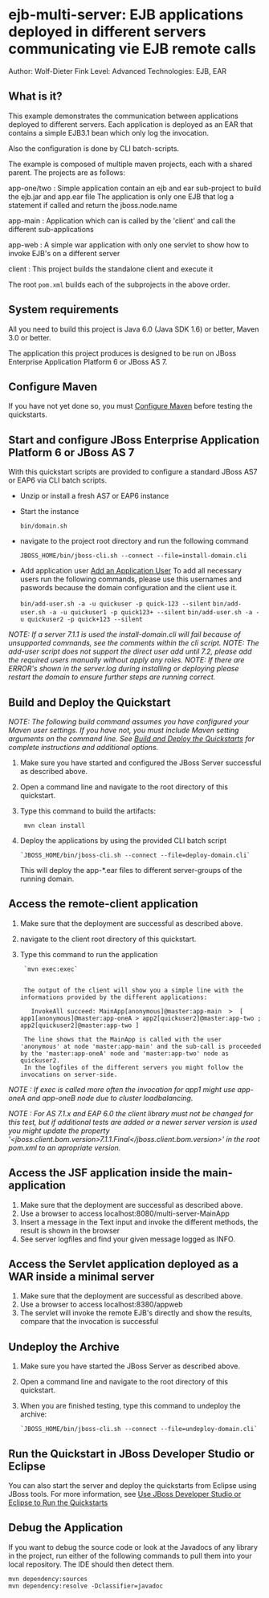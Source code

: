 ejb-multi-server: EJB applications deployed in different servers communicating vie EJB remote calls
======================================================
Author: Wolf-Dieter Fink
Level: Advanced
Technologies: EJB, EAR


What is it?
-----------

This example demonstrates the communication between applications deployed to different servers.
Each application is deployed as an EAR that contains a simple EJB3.1 bean which only log the invocation.

Also the configuration is done by CLI batch-scripts.


The example is composed of multiple maven projects, each with a shared parent. The projects are as follows:

app-one/two   : Simple application contain an ejb and ear sub-project to build the ejb.jar and app.ear file
                The application is only one EJB that log a statement if called and return the jboss.node.name

app-main      : Application which can is called by the 'client' and call the different sub-applications

app-web       : A simple war application with only one servlet to show how to invoke EJB's on a different server

client        : This project builds the standalone client and execute it

The root `pom.xml` builds each of the subprojects in the above order.



System requirements
-------------------

All you need to build this project is Java 6.0 (Java SDK 1.6) or better, Maven 3.0 or better.

The application this project produces is designed to be run on JBoss Enterprise Application Platform 6 or JBoss AS 7. 

 
Configure Maven
---------------

If you have not yet done so, you must [Configure Maven](../README.md#mavenconfiguration) before testing the quickstarts.


Start and configure JBoss Enterprise Application Platform 6 or JBoss AS 7
-------------------------

With this quickstart scripts are provided to configure a standard JBoss AS7 or EAP6 via CLI batch scripts.

 * Unzip or install a fresh AS7 or EAP6 instance
 * Start the instance
 
     `bin/domain.sh`
     
 * navigate to the project root directory and run the following command
 
     `JBOSS_HOME/bin/jboss-cli.sh --connect --file=install-domain.cli`
     
 * Add application user  [Add an Application User](../README.md#addapplicationuser)
   To add all necessary users run the following commands, please use this usernames and paswords because the domain configuration and the client use it.
   
     `bin/add-user.sh -a -u quickuser -p quick-123 --silent`
     `bin/add-user.sh -a -u quickuser1 -p quick123+ --silent`
     `bin/add-user.sh -a -u quickuser2 -p quick+123 --silent`
 
_NOTE: If a server 7.1.1 is used the install-domain.cli will fail because of unsupported commands, see the comments within the cli script._
_NOTE: The add-user script does not support the direct user add until 7.2, please add the required users manually without apply any roles._
_NOTE: If there are ERROR's shown in the server.log during installing or deploying please restart the domain to ensure further steps are running correct._

Build and Deploy the Quickstart
-------------------------

_NOTE: The following build command assumes you have configured your Maven user settings. If you have not, you must include Maven setting arguments on the command line. See [Build and Deploy the Quickstarts](../README.md#buildanddeploy) for complete instructions and additional options._

1. Make sure you have started and configured the JBoss Server successful as described above.
2. Open a command line and navigate to the root directory of this quickstart.
3. Type this command to build the artifacts:

        mvn clean install
        
4. Deploy the applications by using the provided CLI batch script

       `JBOSS_HOME/bin/jboss-cli.sh --connect --file=deploy-domain.cli`
       
     This will deploy the app-*.ear files to different server-groups of the running domain.


Access the remote-client application
---------------------

1. Make sure that the deployment are successful as described above.
2. navigate to the client root directory of this quickstart.
3. Type this command to run the application

        `mvn exec:exec`
        

        The output of the client will show you a simple line with the informations provided by the different applications:
        
          InvokeAll succeed: MainApp[anonymous]@master:app-main  >  [ app1[anonymous]@master:app-oneA > app2[quickuser2]@master:app-two ; app2[quickuser2]@master:app-two ]

        The line shows that the MainApp is called with the user 'anonymous' at node 'master:app-main' and the sub-call is proceeded by the 'master:app-oneA' node and 'master:app-two' node as quickuser2.
        In the logfiles of the different servers you might follow the invocations on server-side.

_NOTE : If exec is called more often the invocation for app1 might use app-oneA and app-oneB node due to cluster loadbalancing._

_NOTE : For AS 7.1.x and EAP 6.0 the client library must not be changed for this test, but if additional tests are added or a newer server version is used you might update the property '<jboss.client.bom.version>7.1.1.Final</jboss.client.bom.version>' in the root pom.xml to an apropriate version._


Access the JSF application inside the main-application
---------------------

1. Make sure that the deployment are successful as described above.
2. Use a browser to access localhost:8080/multi-server-MainApp
3. Insert a message in the Text input and invoke the different methods, the result is shown in the browser
4. See server logfiles and find your given message logged as INFO.


Access the Servlet application deployed as a WAR inside a minimal server
---------------------

1. Make sure that the deployment are successful as described above.
2. Use a browser to access localhost:8380/appweb
3. The servlet will invoke the remote EJB's directly and show the results, compare that the invocation is successful


Undeploy the Archive
--------------------

1. Make sure you have started the JBoss Server as described above.
2. Open a command line and navigate to the root directory of this quickstart.
3. When you are finished testing, type this command to undeploy the archive:

       `JBOSS_HOME/bin/jboss-cli.sh --connect --file=undeploy-domain.cli`




Run the Quickstart in JBoss Developer Studio or Eclipse
-------------------------------------
You can also start the server and deploy the quickstarts from Eclipse using JBoss tools. For more information, see [Use JBoss Developer Studio or Eclipse to Run the Quickstarts](../README.md#useeclipse) 

Debug the Application
------------------------------------

If you want to debug the source code or look at the Javadocs of any library in the project, run either of the following commands to pull them into your local repository. The IDE should then detect them.

    mvn dependency:sources
    mvn dependency:resolve -Dclassifier=javadoc

